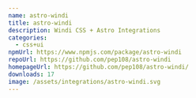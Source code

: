```yaml
---
name: astro-windi
title: astro-windi
description: Windi CSS + Astro Integrations
categories:
  - css+ui
npmUrl: https://www.npmjs.com/package/astro-windi
repoUrl: https://github.com/pep108/astro-windi
homepageUrl: https://github.com/pep108/astro-windi/
downloads: 17
image: /assets/integrations/astro-windi.svg
---
```

